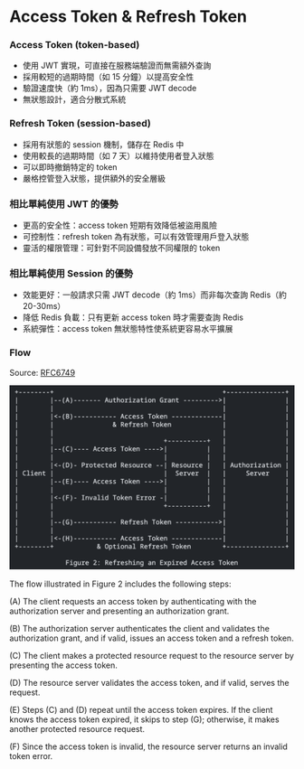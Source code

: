 # Access Token & Refresh Token

### Access Token (token-based)

- 使用 JWT 實現，可直接在服務端驗證而無需額外查詢
- 採用較短的過期時間（如 15 分鐘）以提高安全性
- 驗證速度快（約 1ms），因為只需要 JWT decode
- 無狀態設計，適合分散式系統

### Refresh Token (session-based)

- 採用有狀態的 session 機制，儲存在 Redis 中
- 使用較長的過期時間（如 7 天）以維持使用者登入狀態
- 可以即時撤銷特定的 token
- 嚴格控管登入狀態，提供額外的安全層級

### 相比單純使用 JWT 的優勢

- 更高的安全性：access token 短期有效降低被盜用風險
- 可控制性：refresh token 為有狀態，可以有效管理用戶登入狀態
- 靈活的權限管理：可針對不同設備發放不同權限的 token

### 相比單純使用 Session 的優勢

- 效能更好：一般請求只需 JWT decode（約 1ms）而非每次查詢 Redis（約 20-30ms）
- 降低 Redis 負載：只有更新 access token 時才需要查詢 Redis
- 系統彈性：access token 無狀態特性使系統更容易水平擴展

### Flow

Source: [RFC6749](https://datatracker.ietf.org/doc/html/rfc6749#section-1.5)

![Flow](flow.png)

The flow illustrated in Figure 2 includes the following steps:

(A) The client requests an access token by authenticating with the
authorization server and presenting an authorization grant.

(B) The authorization server authenticates the client and validates
the authorization grant, and if valid, issues an access token
and a refresh token.

(C) The client makes a protected resource request to the resource
server by presenting the access token.

(D) The resource server validates the access token, and if valid,
serves the request.

(E) Steps (C) and (D) repeat until the access token expires. If the
client knows the access token expired, it skips to step (G);
otherwise, it makes another protected resource request.

(F) Since the access token is invalid, the resource server returns
an invalid token error.
